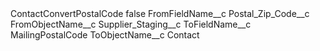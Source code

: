 <?xml version="1.0" encoding="UTF-8"?>
<CustomMetadata xmlns="http://soap.sforce.com/2006/04/metadata" xmlns:xsi="http://www.w3.org/2001/XMLSchema-instance" xmlns:xsd="http://www.w3.org/2001/XMLSchema">
    <label>ContactConvertPostalCode</label>
    <protected>false</protected>
    <values>
        <field>FromFieldName__c</field>
        <value xsi:type="xsd:string">Postal_Zip_Code__c</value>
    </values>
    <values>
        <field>FromObjectName__c</field>
        <value xsi:type="xsd:string">Supplier_Staging__c</value>
    </values>
    <values>
        <field>ToFieldName__c</field>
        <value xsi:type="xsd:string">MailingPostalCode</value>
    </values>
    <values>
        <field>ToObjectName__c</field>
        <value xsi:type="xsd:string">Contact</value>
    </values>
</CustomMetadata>
